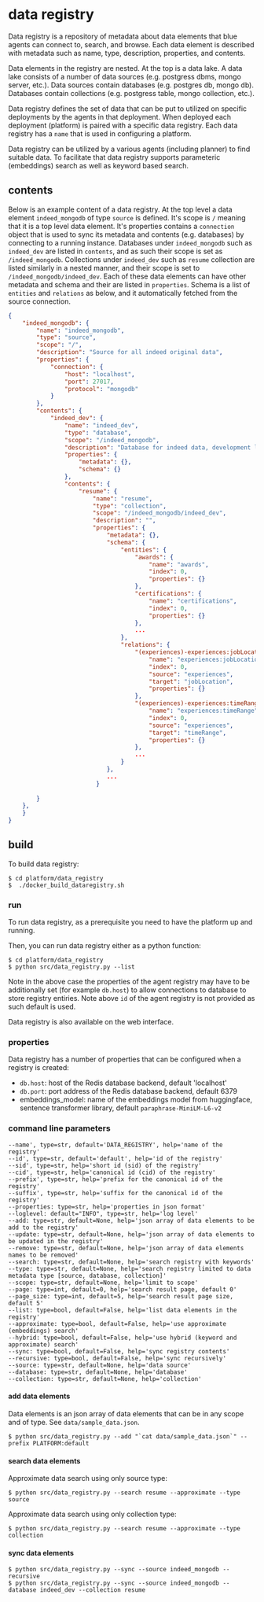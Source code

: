 # data registry

Data registry is a repository of metadata about data elements that blue agents can connect to, search, and browse. Each data element is described with metadata such as name, type, description, properties, and contents. 

Data elements in the registry are nested. At the top is a data lake. A data lake consists of a number of data sources (e.g. postgress dbms, mongo server, etc.). Data sources contain databases (e.g. postgres db, mongo db). Databases contain collections (e.g. postgress table, mongo collection, etc.). 

Data registry defines the set of data that can be put to utilized on specific deployments by the agents in that deployment. When deployed each deployment (platform) is paired with a specific data registry. Each data registry has a `name` that is used in configuring a platform.


Data registry can be utilized by a various agents (including planner) to find suitable data. To facilitate that data registry supports parameteric (embeddings) search as well as keyword based search. 

## contents
Below is an example content of a data registry. At the top level a data element `indeed_mongodb` of type `source` is defined. It's scope is `/` meaning that it is a top level data element. It's properties contains a `connection` object that is used to sync its metadata and contents (e.g. databases) by connecting to a running instance. Databases under `indeed_mongodb` such as `indeed_dev` are listed in `contents`, and as such their scope is set as `/indeed_mongodb`.  Collections under `indeed_dev` such as `resume` collection are listed similarly in a nested manner, and their scope is set to `/indeed_mongodb/indeed_dev`. Each of these data elements can have other metadata and schema and their are listed in `properties`. Schema is a list of `entities` and `relations` as below, and it automatically fetched from the source connection. 

```json
{
    "indeed_mongodb": {
        "name": "indeed_mongodb",
        "type": "source",
        "scope": "/",
        "description": "Source for all indeed original data",
        "properties": {
            "connection": {
                "host": "localhost",
                "port": 27017,
                "protocol": "mongodb"
            }
        },
        "contents": {
            "indeed_dev": {
                "name": "indeed_dev",
                "type": "database",
                "scope": "/indeed_mongodb",
                "description": "Database for indeed data, development level",
                "properties": {
                    "metadata": {},
                    "schema": {}
                },
                "contents": {
                    "resume": {
                        "name": "resume",
                        "type": "collection",
                        "scope": "/indeed_mongodb/indeed_dev",
                        "description": "",
                        "properties": {
                            "metadata": {},
                            "schema": {
                                "entities": {
                                    "awards": {
                                        "name": "awards",
                                        "index": 0,
                                        "properties": {}
                                    },
                                    "certifications": {
                                        "name": "certifications",
                                        "index": 0,
                                        "properties": {}
                                    },
                                    ...
                                },
                                "relations": {
                                    "(experiences)-experiences:jobLocation->(jobLocation)": {
                                        "name": "experiences:jobLocation",
                                        "index": 0,
                                        "source": "experiences",
                                        "target": "jobLocation",
                                        "properties": {}
                                    },
                                    "(experiences)-experiences:timeRange->(timeRange)": {
                                        "name": "experiences:timeRange",
                                        "index": 0,
                                        "source": "experiences",
                                        "target": "timeRange",
                                        "properties": {}
                                    },
                                    ...
                                }
                            },
                            ...
                         }
                                  
        }
    },
    }
}

```
## build

To build data registry:
```
$ cd platform/data_registry
$  ./docker_build_dataregistry.sh 
```

### run

To run data registry, as a prerequisite you need to have the platform up and running.

Then, you can run data registry either as a python function:
```
$ cd platform/data_registry
$ python src/data_registry.py --list
```

Note in the above case the properties of the agent registry may have to be additionally set (for example `db.host`) to allow connections to database to store registry entiries. Note above `id` of the agent registry is not provided as such default is used.

Data registry is also available on the web interface.


### properties

Data registry has a number of properties that can be configured when a registry is created:

* `db.host`: host of the Redis database backend, default 'localhost'
* `db.port`: port address of the Redis database backend, default 6379
* embeddings_model: name of the embeddings model from huggingface, sentence transformer library, default `paraphrase-MiniLM-L6-v2`

### command line parameters

```
--name', type=str, default='DATA_REGISTRY', help='name of the registry'
--id', type=str, default='default', help='id of the registry'
--sid', type=str, help='short id (sid) of the registry'
--cid', type=str, help='canonical id (cid) of the registry'
--prefix', type=str, help='prefix for the canonical id of the registry'
--suffix', type=str, help='suffix for the canonical id of the registry'
--properties: type=str, help='properties in json format'
--loglevel: default="INFO", type=str, help='log level'
--add: type=str, default=None, help='json array of data elements to be add to the registry'
--update: type=str, default=None, help='json array of data elements to be updated in the registry'
--remove: type=str, default=None, help='json array of data elements names to be removed'
--search: type=str, default=None, help='search registry with keywords'
--type: type=str, default=None, help='search registry limited to data metadata type [source, database, collection]'
--scope: type=str, default=None, help='limit to scope'
--page: type=int, default=0, help='search result page, default 0'
--page_size: type=int, default=5, help='search result page size, default 5'
--list: type=bool, default=False, help='list data elements in the registry'
--approximate: type=bool, default=False, help='use approximate (embeddings) search'
--hybrid: type=bool, default=False, help='use hybrid (keyword and approximate) search'
--sync: type=bool, default=False, help='sync registry contents'
--recursive: type=bool, default=False, help='sync recursively'
--source: type=str, default=None, help='data source'
--database: type=str, default=None, help='database'
--collection: type=str, default=None, help='collection'
```

    
#### add data elements
Data elements is an json array of data elements that can be in any scope and of type. See `data/sample_data.json`.

```
$ python src/data_registry.py --add "`cat data/sample_data.json`" --prefix PLATFORM:default
```

#### search data elements
Approximate data search using only source type:
```
$ python src/data_registry.py --search resume --approximate --type source
```

Approximate data search using only collection type:
```
$ python src/data_registry.py --search resume --approximate --type collection
```

#### sync data elements
```
$ python src/data_registry.py --sync --source indeed_mongodb --recursive
$ python src/data_registry.py --sync --source indeed_mongodb --database indeed_dev --collection resume
```
